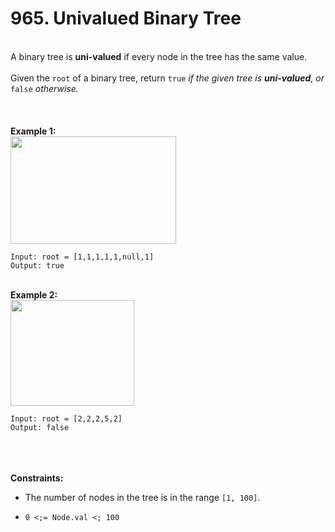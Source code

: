 # 965. Univalued Binary Tree

<br />A binary tree is **uni-valued** if every node in the tree has the same value.<br />
<br />Given the `root` of a binary tree, return `true`<em> if the given tree is **uni-valued**, or </em>`false`<em> otherwise.</em><br />
<br /> <br />
<br />**Example 1:**<br />
<img alt="" src="https://assets.leetcode.com/uploads/2018/12/28/unival_bst_1.png" style="width:265px;height:172px"/>
```
Input: root = [1,1,1,1,1,null,1]
Output: true
```
<br />**Example 2:**<br />
<img alt="" src="https://assets.leetcode.com/uploads/2018/12/28/unival_bst_2.png" style="width:198px;height:169px"/>
```
Input: root = [2,2,2,5,2]
Output: false
```
<br /> <br />
<br />**Constraints:**<br />

* The number of nodes in the tree is in the range `[1, 100]`.

* `0 <;= Node.val <; 100`